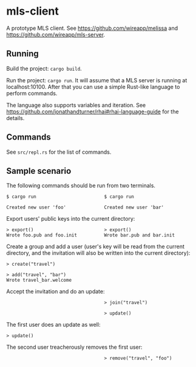 # mls-client

A prototype MLS client. See <https://github.com/wireapp/melissa> and
<https://github.com/wireapp/mls-server>.

## Running

Build the project: `cargo build`.

Run the project: `cargo run`. It will assume that a MLS server is running at
localhost:10100. After that you can use a simple Rust-like language to
perform commands.

The language also supports variables and iteration. See
https://github.com/jonathandturner/rhai#rhai-language-guide for the details.

## Commands

See `src/repl.rs` for the list of commands.

## Sample scenario

The following commands should be run from two terminals.

    $ cargo run                         $ cargo run

    Created new user 'foo'              Created new user 'bar'

Export users' public keys into the current directory:

    > export()                          > export()
    Wrote foo.pub and foo.init          Wrote bar.pub and bar.init

Create a group and add a user (user's key will be read from the current
directory, and the invitation will also be written into the current
directory):

    > create("travel")

    > add("travel", "bar")
    Wrote travel_bar.welcome

Accept the invitation and do an update:

                                        > join("travel")

                                        > update()

The first user does an update as well:

    > update()

The second user treacherously removes the first user:

                                        > remove("travel", "foo")

